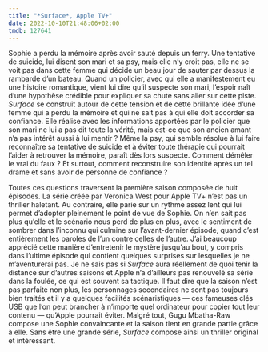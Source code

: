 ```yaml
---
title: "*Surface*, Apple TV+"
date: 2022-10-10T21:48:06+02:00
tmdb: 127641 
---
```


Sophie a perdu la mémoire après avoir sauté depuis un ferry. Une tentative de suicide, lui disent son mari et sa psy, mais elle n’y croit pas, elle ne se voit pas dans cette femme qui décide un beau jour de sauter par dessus la rambarde d’un bateau. Quand un policier, avec qui elle a manifestement eu une histoire romantique, vient lui dire qu’il suspecte son mari, l’espoir naît d’une hypothèse crédible pour expliquer sa chute sans aller sur cette piste. *Surface* se construit autour de cette tension et de cette brillante idée d’une femme qui a perdu la mémoire et qui ne sait pas à qui elle doit accorder sa confiance. Elle réalise avec les informations apportées par le policier que son mari ne lui a pas dit toute la vérité, mais est-ce que son ancien amant n’a pas intérêt aussi à lui mentir ? Même la psy, qui semble résolue à lui faire reconnaître sa tentative de suicide et à éviter toute thérapie qui pourrait l’aider à retrouver la mémoire, paraît dès lors suspecte. Comment démêler le vrai du faux ? Et surtout, comment reconstruire son identité après un tel drame et sans avoir de personne de confiance ?

Toutes ces questions traversent la première saison composée de huit épisodes. La série créée par Veronica West pour Apple TV+ n’est pas un thriller haletant. Au contraire, elle parie sur un rythme assez lent qui lui permet d’adopter pleinement le point de vue de Sophie. On n’en sait pas plus qu’elle et le scénario nous perd de plus en plus, avec le sentiment de sombrer dans l’inconnu qui culmine sur l’avant-dernier épisode, quand c’est entièrement les paroles de l’un contre celles de l’autre. J’ai beaucoup apprécié cette manière d’entretenir le mystère jusqu’au bout, y compris dans l’ultime épisode qui contient quelques surprises sur lesquelles je ne m’aventurerai pas. Je ne sais pas si *Surface* aura réellement de quoi tenir la distance sur d’autres saisons et Apple n’a d’ailleurs pas renouvelé sa série dans la foulée, ce qui est souvent sa tactique. Il faut dire que la saison n’est pas parfaite non plus, les personnages secondaires ne sont pas toujours bien traités et il y a quelques facilités scénaristiques — ces fameuses clés USB que l’on peut brancher à n’importe quel ordinateur pour copier tout leur contenu — qu’Apple pourrait éviter. Malgré tout, Gugu Mbatha-Raw compose une Sophie convaincante et la saison tient en grande partie grâce à elle. Sans être une grande série, *Surface* compose ainsi un thriller original et intéressant.


